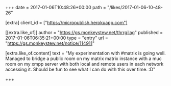 +++
date = 2017-01-06T10:48:26+00:00
path = "/likes/2017-01-06-10-48-26"

[extra]
client_id = ["https://micropublish.herokuapp.com"]

[[extra.like_of]]
author = "https://gs.monkeystew.net/thrrgilag"
published = 2017-01-06T06:35:21+00:00
type = "entry"
url = "https://gs.monkeystew.net/notice/114911"

[extra.like_of.content]
text = "My experimentation with #matrix is going well. Managed to bridge a public room on my matrix matrix instance with a muc room on my xmpp server with both local and remote users in each network accessing it. Should be fun to see what I can do with this over time. :D"

+++

